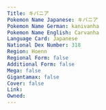 ```yaml
---
﻿Title: キバニア
Pokemon Name Japanese: キバニア
Pokemon Name German: kanivanha
Pokemon Name English: Carvanha
Language Card: Japanese
National Dex Number: 318
Region: Hoenn
Regional Form: false
Additional Form: false
Mega: false
Gigantamax: false
Cover: false
Link: 
Owned: 
---
```

